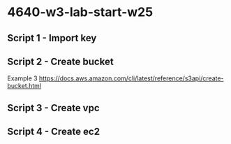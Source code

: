 # 4640-w3-lab-start-w25

## Script 1 - Import key

## Script 2 - Create bucket
Example 3
https://docs.aws.amazon.com/cli/latest/reference/s3api/create-bucket.html

## Script 3 - Create vpc

## Script 4 - Create ec2
